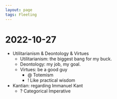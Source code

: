 ```yaml
---
layout: page
tags: Fleeting 
---
```


# 2022-10-27

- Utilitarianism & Deontology & Virtues
	- Utilitarianism: the biggest bang for my buck.
	- Deontology: my job, my goal.
	- Virtues: be a good guy
		- @ Totemism
		- ! Like practical wisdom
- Kantian: regarding Immanuel Kant
	- ? Categorical Imperative
